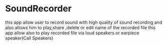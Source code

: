 # SoundRecorder
this app allow user to record sound with high quality of sound recording and also allows him to play,share ,delete or edit name of the recorded file
this app allow also to play recorded file via loud speakers or earpiece speaker(Call Speakers)
